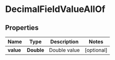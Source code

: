 

# DecimalFieldValueAllOf

## Properties

Name | Type | Description | Notes
------------ | ------------- | ------------- | -------------
**value** | **Double** | Double value |  [optional]



